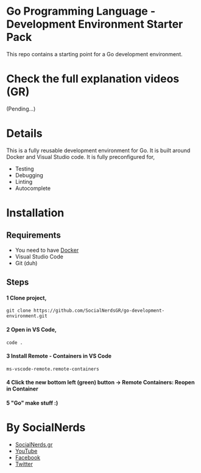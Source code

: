 # Go Programming Language - Development Environment Starter Pack
This repo contains a starting point for a Go development environment.

# Check the full explanation videos (GR)
(Pending...)

# Details
This is a fully reusable development environment for Go. It is built around Docker and Visual Studio code.
It is fully preconfigured for,
- Testing
- Debugging
- Linting
- Autocomplete

# Installation
## Requirements
- You need to have [Docker](https://docs.docker.com/engine/installation/)
- Visual Studio Code
- Git (duh)

## Steps
#### 1 Clone project,
~~~~
git clone https://github.com/SocialNerdsGR/go-development-environment.git
~~~~

#### 2 Open in VS Code,
~~~~
code .
~~~~

#### 3 Install Remote - Containers in VS Code
~~~~
ms-vscode-remote.remote-containers
~~~~

#### 4 Click the new bottom left (green) button -> Remote Containers: Reopen in Container

#### 5 "Go" make stuff :)

# By SocialNerds
* [SocialNerds.gr](https://www.socialnerds.gr/)
* [YouTube](https://www.youtube.com/SocialNerdsGR)
* [Facebook](https://www.facebook.com/SocialNerdsGR)
* [Twitter](https://twitter.com/socialnerdsgr)
